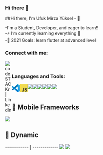 ### Hi there 👋

<!--
**ufukmirza/ufukmirza** is a ✨ _special_ ✨ repository because its `README.md` (this file) appears on your GitHub profile.

Here are some ideas to get you started:

- 🔭 I’m currently working on Android Development
- 🌱 I’m currently learning Flutter, Kotlin
- 👯 I’m looking to collaborate on ...
- 🤔 I’m looking for help with ...
- 💬 Ask me about ...
- 📫 How to reach me: ...
- 😄 Pronouns: ...
- ⚡ Fun fact: ...
-->


##Hi there, I'm Ufuk Mirza Yüksel - 👋


-I'm a Student, Developer, and eager to learn!!
<br/>
-⚡ I’m currently learning everything 🤣
<br/>
-🥅 2021 Goals: learn flutter at advanced level


### Connect with me:

[<img align="left" alt="codeSTACKr | LinkedIn" width="22px" src="https://cdn.jsdelivr.net/npm/simple-icons@v3/icons/linkedin.svg" />][linkedin]


<br />

### Languages and Tools:

<img align="left" alt="Visual Studio Code" width="26px" src="https://raw.githubusercontent.com/github/explore/80688e429a7d4ef2fca1e82350fe8e3517d3494d/topics/visual-studio-code/visual-studio-code.png" />
<img align="left" alt="JavaScript" width="26px" src="https://raw.githubusercontent.com/github/explore/80688e429a7d4ef2fca1e82350fe8e3517d3494d/topics/javascript/javascript.png" />
<img align="left" src="https://img.shields.io/badge/Python-FFD43B?style=for-the-badge&logo=python&logoColor=darkgreen" /> 
<img align="left" src="https://img.shields.io/badge/C-00599C?style=for-the-badge&logo=c&logoColor=white" />
<img align="left" src="https://img.shields.io/badge/C%23-239120?style=for-the-badge&logo=c-sharp&logoColor=white" /> 
<img align="left" src="https://img.shields.io/badge/Java-ED8B00?style=for-the-badge&logo=java&logoColor=white" /> 
<img align="left" src="https://img.shields.io/badge/Kotlin-0095D5?style=for-the-badge&logo=kotlin&logoColor=white" />
<img align="left" src="https://img.shields.io/badge/Dart-0175C2?style=for-the-badge&logo=dart&logoColor=white" />


<br />
<br />


## 📱 Mobile Frameworks 


<img src="https://img.shields.io/badge/Flutter-02569B?style=for-the-badge&logo=flutter&logoColor=white" /> 



## 🔁 Dynamic 

------------ | -------------
<img width='200' src="https://github-readme-stats.vercel.app/api?username=ufukmirza&theme=radical&show_icons=true" />
<img width='200' src="https://github-readme-stats.vercel.app/api/top-langs/?username=ufukmirza&layout=compact&theme=radical&show_icons=true" /> 




[linkedin]: https://www.linkedin.com/in/ufuk-mirza-yuksel/

